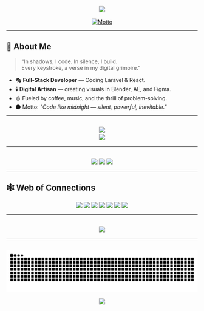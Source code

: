 <!--  Header -->
<p align="center">
  <img src="https://capsule-render.vercel.app/api?type=waving&color=0:0d0d0d,50:3b0a0a,100:5e0f0f&height=200&section=header&text=༺%20Lvly%20༻&fontSize=45&fontColor=ffffff&animation=fadeIn&fontAlignY=40&desc=In%20Darkness%2C%20I%20Create&descAlignY=60&descAlign=50" />
</p>

<!--  Motto -->
<p align="center">
  <a href="https://github.com/kawarimidoll/typograssy">
<img src="https://typograssy.deno.dev/api?text=Effort%20never%20betrays%20you.&l0=000000&l1=5e0f0f&l2=8a2d3b&l3=4a0e23&l4=ffffff&bg=000000&speed=180" alt="Motto">

  </a>
</p>

---

## 🦇 About Me  
> “In shadows, I code. In silence, I build.  
> Every keystroke, a verse in my digital grimoire.”

- 🎭 **Full-Stack Developer** — Coding Laravel & React.  
- 🕯️ **Digital Artisan** — creating visuals in Blender, AE, and Figma.  
- 🩸 Fueled by coffee, music, and the thrill of problem-solving.  
- 🌑 Motto: *"Code like midnight — silent, powerful, inevitable."*

---

## 
<p align="center">
  <img src="https://skillicons.dev/icons?i=bootstrap,csharp,cpp,css,godot,html,js,laravel,mysql,nextjs,nodejs,numpy,pandas,python,react,ts&theme=dark" /><br/>
  <img src="https://skillicons.dev/icons?i=ae,blender,figma,gimp,git,github,vscode&theme=dark" />
</p>

---

## 
<div align="center">
  <img src="https://github-readme-stats.vercel.app/api?username=Lvly-00&show_icons=true&theme=kacho_ga&hide_border=true&count_private=true&include_all_commits=true" height="150" />
  <img src="https://github-readme-stats.vercel.app/api/top-langs?username=Lvly-00&layout=compact&theme=kacho_ga&hide_border=true" height="150" />
  <img src="https://github-profile-trophy.vercel.app/?username=Lvly-00&theme=kacho_ga&no-frame=true&column=-1&row=1&margin-w=8&margin-h=8" height="150" />
</div>

---

## 🕸️ Web of Connections  
<p align="center">
  <a href="#"><img src="https://img.shields.io/badge/LinkedIn-4a0e23?style=for-the-badge&logo=linkedin&logoColor=white"></a>
  <a href="#"><img src="https://img.shields.io/badge/Twitter-5e0f0f?style=for-the-badge&logo=twitter&logoColor=white"></a>
  <a href="#"><img src="https://img.shields.io/badge/Discord-2c2f33?style=for-the-badge&logo=discord&logoColor=white"></a>
  <a href="#"><img src="https://img.shields.io/badge/Twitch-4a0e23?style=for-the-badge&logo=twitch&logoColor=white"></a>
  <a href="#"><img src="https://img.shields.io/badge/Dev.to-000000?style=for-the-badge&logo=dev.to&logoColor=white"></a>
  <a href="#"><img src="https://img.shields.io/badge/Facebook-3b0a0a?style=for-the-badge&logo=facebook&logoColor=white"></a>
  <a href="#"><img src="https://img.shields.io/badge/Slack-1a1a1a?style=for-the-badge&logo=slack&logoColor=white"></a>
</p>

---

## 
<p align="center">
  <img src="https://github-readme-activity-graph.vercel.app/graph?username=Lvly-00&theme=redical&bg_color=000000&color=8a2d3b&line=5e0f0f&point=fbdb93&hide_border=true" />
</p>

---

##  
<p align="center">
  <img src="https://raw.githubusercontent.com/Lvly-00/Lvly-00/output/snake.svg" />
</p>

<!-- Gothic Footer -->
<p align="center">
  <img src="https://capsule-render.vercel.app/api?type=waving&color=0:5e0f0f,100:0d0d0d&height=100&section=footer" />
</p>
